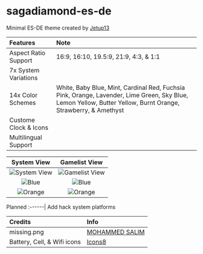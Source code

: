 # sagadiamond-es-de

Minimal ES-DE theme created by [Jetup13](https://github.com/Jetup13)

Features|Note
:-------|:----
Aspect Ratio Support|16:9, 16:10, 19.5:9, 21:9, 4:3, & 1:1
7x System Variations|
14x Color Schemes|White, Baby Blue, Mint, Cardinal Red, Fuchsia Pink, Orange, Lavender, Lime Green, Sky Blue, Lemon Yellow, Butter Yellow, Burnt Orange, Strawberry, & Amethyst
Custome Clock & Icons| 
Multilingual Support|


System View|Gamelist View
:---------:|:-----------:
![System View](https://i.imgur.com/UwEwtg5.png)|![Gamelist View](https://i.imgur.com/f1a0bfR.png)
![Blue](https://i.imgur.com/hAmqJPg.png)|![Blue](https://i.imgur.com/2QewWz4.png)
![Orange](https://i.imgur.com/k11qrAo.png)|![Orange](https://i.imgur.com/5MlM8Ta.png)

Planned
:------|
Add hack system platforms

Credits|Info
:------|:---
missing.png|[MOHAMMED SALIM](https://thenounproject.com/creator/salim.miah24)
Battery, Cell, & Wifi icons|[Icons8](https://icons8.com)
